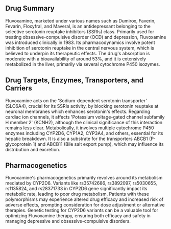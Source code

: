 ## Drug Summary
Fluvoxamine, marketed under various names such as Dumirox, Faverin, Fevarin, Floxyfral, and Maveral, is an antidepressant belonging to the selective serotonin reuptake inhibitors (SSRIs) class. Primarily used for treating obsessive-compulsive disorder (OCD) and depression, Fluvoxamine was introduced clinically in 1983. Its pharmacodynamics involve potent inhibition of serotonin reuptake in the central nervous system, which is believed to underpin its therapeutic effects. The drug's absorption is moderate with a bioavailability of around 53%, and it is extensively metabolized in the liver, primarily via several cytochrome P450 isozymes.

## Drug Targets, Enzymes, Transporters, and Carriers
Fluvoxamine acts on the 'Sodium-dependent serotonin transporter' (SLC6A4), crucial for its SSRIs activity, by blocking serotonin reuptake at neuronal membranes which enhances serotonin's effects. Regarding cardiac ion channels, it affects 'Potassium voltage-gated channel subfamily H member 2' (KCNH2), although the clinical significance of this interaction remains less clear. Metabolically, it involves multiple cytochrome P450 enzymes including CYP2D6, CYP1A2, CYP3A4, and others, essential for its hepatic breakdown. It is also a substrate for the transporters ABCB1 (P-glycoprotein 1) and ABCB11 (Bile salt export pump), which may influence its distribution and excretion.

## Pharmacogenetics
Fluvoxamine's pharmacogenetics primarily revolves around its metabolism mediated by CYP2D6. Variants like rs35742686, rs3892097, rs5030655, rs1135824, and rs28371733 in CYP2D6 gene significantly impact its metabolic rate, leading to poor drug metabolism. Patients with these polymorphisms may experience altered drug efficacy and increased risk of adverse effects, prompting consideration for dose adjustment or alternative therapies. Genetic testing for CYP2D6 variants can be a valuable tool for optimizing Fluvoxamine therapy, ensuring both efficacy and safety in managing depressive and obsessive-compulsive disorders.